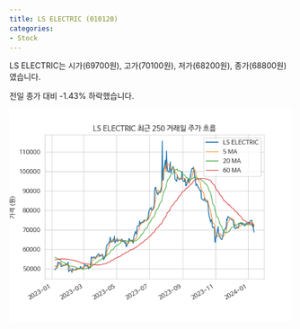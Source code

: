 ```yaml
---
title: LS ELECTRIC (010120)
categories:
- Stock
---
```


LS ELECTRIC는 시가(69700원), 고가(70100원), 저가(68200원), 종가(68800원)였습니다.

전일 종가 대비 -1.43% 하락했습니다.

<!-- more -->

![010120](/assets/images/stock/010120.png)